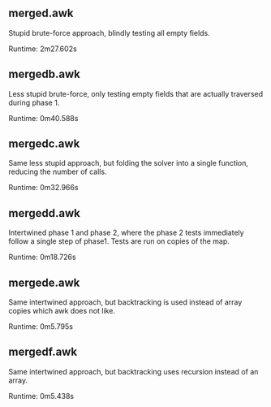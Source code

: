 ## merged.awk
Stupid brute-force approach, blindly testing all empty fields.

Runtime: 2m27.602s
## mergedb.awk
Less stupid brute-force, only testing empty fields that are actually traversed during phase 1.

Runtime: 0m40.588s
## mergedc.awk
Same less stupid approach, but folding the solver into a single function, reducing the number of calls.

Runtime: 0m32.966s
## mergedd.awk
Intertwined phase 1 and phase 2, where the phase 2 tests immediately follow a single step of phase1. Tests are run on copies of the map.

Runtime: 0m18.726s
## mergede.awk
Same intertwined approach, but backtracking is used instead of array copies which awk does not like.

Runtime: 0m5.795s
## mergedf.awk
Same intertwined approach, but backtracking uses recursion instead of an array.

Runtime: 0m5.438s
